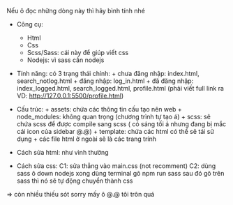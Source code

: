 Nếu ô đọc những dòng này thì hãy bình tính nhé

- Công cụ:
  + Html
  + Css
  + Scss/Sass: cái này để giúp viết css
  + Nodejs: vì sass cần nodejs 

- Tính năng: có 3 trạng thái chính:
                  + chưa đăng nhập: index.html, search_notlog.html
                  + đăng nhập: log_in.html
                  + đã đăng nhập: index_logged.html, search_logged.html, profile.html (phải viết full link ra VD: http://127.0.0.1:5500/profile.html)

- Cấu trúc: + assets: chứa các thông tin cấu tạo nên web
            + node_modules: không quan trọng (chương trình tự tạo á)
            + scss: sẽ chứa scss để được compile sang scss ( có sáng tối á nhưng đang bị mắc cái icon của sidebar @.@)
            + template: chứa các html có thể sẽ tái sử dụng
            + các file html ở ngoài sẽ là các trang trính

- Cách sửa html: như vình thường
- Cách sửa css:
  C1: sửa thẳng vào main.css (not recomment)
  C2: dùng sass ô down nodejs xong dùng terminal gõ npm run sass sau đó gõ trên sass thì nó sẽ tự động chuyển thành css


=> còn nhiều thiếu sót sorry mấy ô @.@ tôi trôn quá

